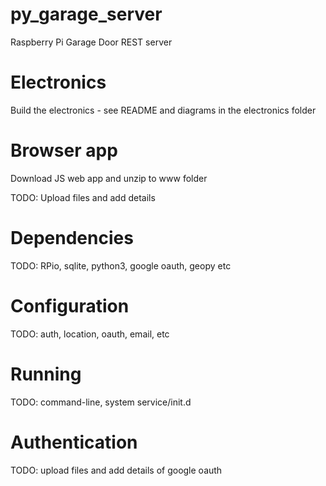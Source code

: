 py_garage_server
================

Raspberry Pi Garage Door REST server

Electronics
===========

Build the electronics - see README and diagrams in the electronics folder

Browser app
===========

Download JS web app and unzip to www folder

TODO: Upload files and add details

Dependencies
============

TODO: RPio, sqlite, python3, google oauth, geopy etc

Configuration
=============

TODO: auth, location, oauth, email, etc

Running
=======

TODO: command-line, system service/init.d

Authentication
==============

TODO: upload files and add details of google oauth
